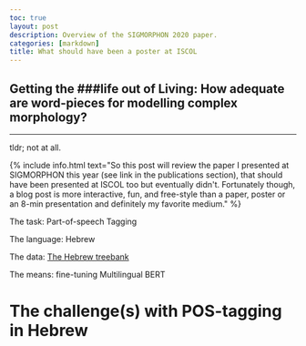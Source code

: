 ```yaml
---
toc: true
layout: post
description: Overview of the SIGMORPHON 2020 paper.
categories: [markdown]
title: What should have been a poster at ISCOL
---
```


## Getting the ###life out of Living: How adequate are word-pieces for modelling complex morphology?
---
tldr; not at all.

{% include info.html text="So this post will review the paper I presented at SIGMORPHON this year (see link in the publications section), that should have been presented at ISCOL too but eventually didn't. Fortunately though, a blog post is more interactive, fun, and free-style than a paper, poster or an 8-min presentation and definitely my favorite medium." %}

The task: Part-of-speech Tagging

The language: Hebrew

The data: [The Hebrew treebank](https://github.com/OnlpLab/Hebrew_UD)

The means: fine-tuning Multilingual BERT

  

# The challenge(s) with POS-tagging in Hebrew


<!--stackedit_data:
eyJoaXN0b3J5IjpbMTMwMTkwNjExNCwxOTg1MjY0MTg5XX0=
-->